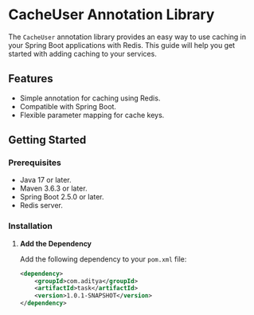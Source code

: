 # CacheUser Annotation Library

The `CacheUser` annotation library provides an easy way to use caching in your Spring Boot applications with Redis. This guide will help you get started with adding caching to your services.

## Features

- Simple annotation for caching using Redis.
- Compatible with Spring Boot.
- Flexible parameter mapping for cache keys.

## Getting Started

### Prerequisites

- Java 17 or later.
- Maven 3.6.3 or later.
- Spring Boot 2.5.0 or later.
- Redis server.

### Installation

1. **Add the Dependency**

   Add the following dependency to your `pom.xml` file:

   ```xml
   <dependency>
       <groupId>com.aditya</groupId>
       <artifactId>task</artifactId>
       <version>1.0.1-SNAPSHOT</version>
   </dependency>
   ```
